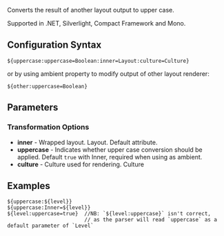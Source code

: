 Converts the result of another layout output to upper case. 

Supported in .NET, Silverlight, Compact Framework and Mono.

## Configuration Syntax
```
${uppercase:uppercase=Boolean:inner=Layout:culture=Culture}
```

or by using ambient property to modify output of other layout renderer:

```
${other:uppercase=Boolean}
```

## Parameters
### Transformation Options
* **inner** - Wrapped layout. Layout.  Default attribute.
* **uppercase** - Indicates whether upper case conversion should be applied. Default `true` with Inner, required when using as ambient.
* **culture** - Culture used for rendering. Culture

## Examples

```
${uppercase:${level}}
${uppercase:Inner=${level}}
${level:uppercase=true}  //NB: `${level:uppercase}` isn't correct, 
                         // as the parser will read `uppercase` as a default parameter of `Level` 


```